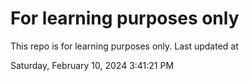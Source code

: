 # For learning purposes only
This repo is for learning purposes only.
Last updated at

Saturday, February 10, 2024 3:41:21 PM

